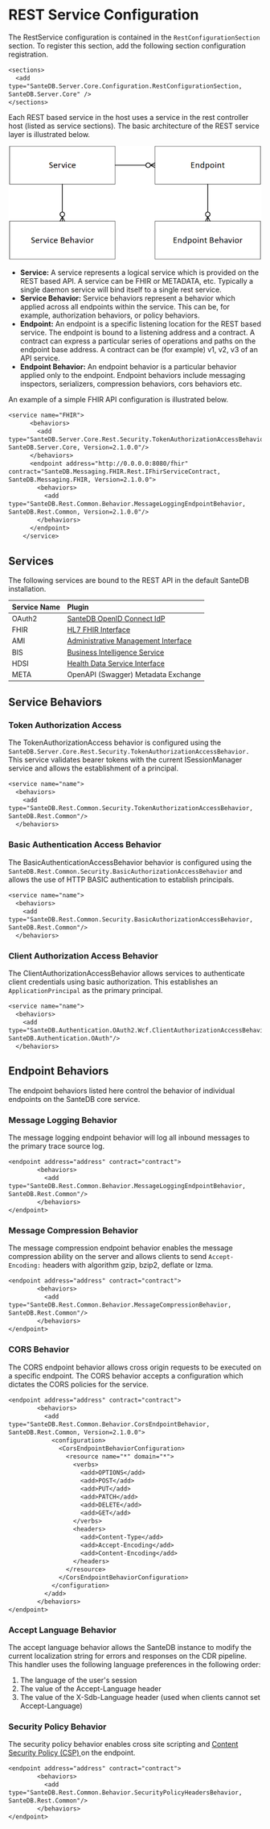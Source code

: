 # REST Service Configuration

The RestService configuration is contained in the `RestConfigurationSection` section. To register this section, add the following section configuration registration.

```markup
<sections>
  <add type="SanteDB.Server.Core.Configuration.RestConfigurationSection, SanteDB.Server.Core" />
</sections>
```

Each REST based service in the host uses a service in the rest controller host \(listed as service sections\). The basic architecture of the REST service layer is illustrated below.

![](../../../../../.gitbook/assets/image%20%28200%29.png)

* **Service:** A service represents a logical service which is provided on the REST based API. A service can be FHIR or METADATA, etc. Typically a single daemon service will bind itself to a single rest service.
* **Service Behavior:** Service behaviors represent a behavior which applied across all endpoints within the service. This can be, for example, authorization behaviors, or policy behaviors.
* **Endpoint:** An endpoint is a specific listening location for the REST based service. The endpoint is bound to a listening address and a contract. A contract can express a particular series of operations and paths on the endpoint base address.  A contract can be \(for example\) v1, v2, v3 of an API service.
* **Endpoint Behavior:** An endpoint behavior is a particular behavior applied only to the endpoint. Endpoint behaviors include messaging inspectors, serializers, compression behaviors, cors behaviors etc.

An example of a simple FHIR API configuration is illustrated below.

```markup
<service name="FHIR">
      <behaviors>
        <add type="SanteDB.Server.Core.Rest.Security.TokenAuthorizationAccessBehavior, SanteDB.Server.Core, Version=2.1.0.0"/>
      </behaviors>
      <endpoint address="http://0.0.0.0:8080/fhir" contract="SanteDB.Messaging.FHIR.Rest.IFhirServiceContract, SanteDB.Messaging.FHIR, Version=2.1.0.0">
        <behaviors>
          <add type="SanteDB.Rest.Common.Behavior.MessageLoggingEndpointBehavior, SanteDB.Rest.Common, Version=2.1.0.0"/>
        </behaviors>
      </endpoint>
    </service>
```

## Services

The following services are bound to the REST API in the default SanteDB installation.

| Service Name | Plugin |
| :--- | :--- |
| OAuth2 | [SanteDB OpenID Connect IdP](../../../../extending-santedb/service-apis/openid-connect/) |
| FHIR | [HL7 FHIR Interface](../../../../extending-santedb/service-apis/hl7-fhir.md) |
| AMI | [Administrative Management Interface](../../../../extending-santedb/service-apis/administration-management-interface-ami/) |
| BIS | [Business Intelligence Service](../../../../extending-santedb/server-plugins/service-definitions/business-intelligence-services/) |
| HDSI | [Health Data Service Interface](../../../../extending-santedb/service-apis/health-data-service-interface-hdsi/) |
| META | OpenAPI \(Swagger\) Metadata Exchange |

## Service Behaviors

### Token Authorization Access

The TokenAuthorizationAccess behavior is configured using the `SanteDB.Server.Core.Rest.Security.TokenAuthorizationAccessBehavior.` This service validates bearer tokens with the current ISessionManager service and allows the establishment of a principal. 

```markup
<service name="name">
  <behaviors>
    <add type="SanteDB.Rest.Common.Security.TokenAuthorizationAccessBehavior, SanteDB.Rest.Common"/>
  </behaviors>
```

### Basic Authentication Access Behavior

The BasicAuthenticationAccessBehavior behavior is configured using the `SanteDB.Rest.Common.Security.BasicAuthorizationAccessBehavior` and allows the use of HTTP BASIC authentication to establish principals.

```markup
<service name="name">
  <behaviors>
    <add type="SanteDB.Rest.Common.Security.BasicAuthorizationAccessBehavior, SanteDB.Rest.Common"/>
  </behaviors>
```

### Client Authorization Access Behavior

The ClientAuthorizationAccessBehavior allows services to authenticate client credentials using basic authorization. This establishes an `ApplicationPrincipal` as the primary principal.

```markup
<service name="name">
  <behaviors>
    <add type="SanteDB.Authentication.OAuth2.Wcf.ClientAuthorizationAccessBehavior, SanteDB.Authentication.OAuth"/>
  </behaviors>
```

## Endpoint Behaviors

The endpoint behaviors listed here control the behavior of individual endpoints on the SanteDB core service.

### Message Logging Behavior

The message logging endpoint behavior will log all inbound messages to the primary trace source log.

```markup
<endpoint address="address" contract="contract">
        <behaviors>
          <add type="SanteDB.Rest.Common.Behavior.MessageLoggingEndpointBehavior, SanteDB.Rest.Common"/>
        </behaviors>
</endpoint>      
```

### Message Compression Behavior

The message compression endpoint behavior enables the message compression ability on the server and allows clients to send `Accept-Encoding:` headers with algorithm gzip, bzip2, deflate or lzma.

```markup
<endpoint address="address" contract="contract">
        <behaviors>
          <add type="SanteDB.Rest.Common.Behavior.MessageCompressionBehavior, SanteDB.Rest.Common"/>
        </behaviors>
</endpoint>    
```

### CORS Behavior

The CORS endpoint behavior allows cross origin requests to be executed on a specific endpoint. The CORS behavior accepts a configuration which dictates the CORS policies for the service.

```markup
<endpoint address="address" contract="contract">
        <behaviors>
          <add type="SanteDB.Rest.Common.Behavior.CorsEndpointBehavior, SanteDB.Rest.Common, Version=2.1.0.0">
            <configuration>
              <CorsEndpointBehaviorConfiguration>
                <resource name="*" domain="*">
                  <verbs>
                    <add>OPTIONS</add>
                    <add>POST</add>
                    <add>PUT</add>
                    <add>PATCH</add>
                    <add>DELETE</add>
                    <add>GET</add>
                  </verbs>
                  <headers>
                    <add>Content-Type</add>
                    <add>Accept-Encoding</add>
                    <add>Content-Encoding</add>
                  </headers>
                </resource>
              </CorsEndpointBehaviorConfiguration>
            </configuration>
          </add>
        </behaviors>
</endpoint>   
```

### Accept Language Behavior

The accept language behavior allows the SanteDB instance to modify the current localization string for errors and responses on the CDR pipeline. This handler uses the following language preferences in the following order:

1. The language of the user's session
2. The value of the Accept-Language header
3. The value of the X-Sdb-Language header \(used when clients cannot set Accept-Language\)

### Security Policy Behavior

The security policy behavior enables cross site scripting and [Content Security Policy \(CSP\) ](https://developer.mozilla.org/en-US/docs/Web/HTTP/CSP)on the endpoint.

```markup
<endpoint address="address" contract="contract">
        <behaviors>
          <add type="SanteDB.Rest.Common.Behavior.SecurityPolicyHeadersBehavior, SanteDB.Rest.Common"/>
        </behaviors>
</endpoint>    
```



